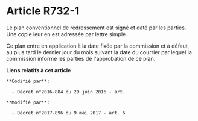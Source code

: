 # Article R732-1

Le plan conventionnel de redressement est signé et daté par les parties. Une copie leur en est adressée par lettre simple.

Ce plan entre en application à la date fixée par la commission et à défaut, au plus tard le dernier jour du mois suivant la
date du courrier par lequel la commission informe les parties de l'approbation de ce plan.

**Liens relatifs à cet article**

	**Codifié par**:

	  - Décret n°2016-884 du 29 juin 2016 - art.

	**Modifié par**:

	  - Décret n°2017-896 du 9 mai 2017 - art. 6
